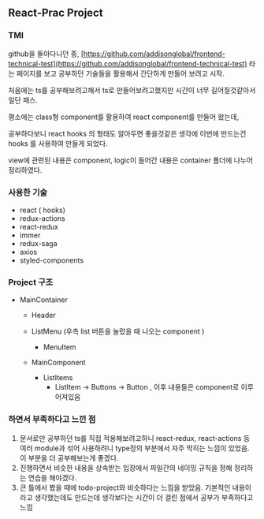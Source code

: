 ## React-Prac Project

### TMI

github을 돌아다니던 중, [https://github.com/addisonglobal/frontend-technical-test](https://github.com/addisonglobal/frontend-technical-test) 라는 페이지를 보고 공부하던 기술들을 활용해서 간단하게 만들어 보려고 시작.

처음에는 ts를 공부해보려고해서 ts로 만들어보려고했지만 시간이 너무 길어질것같아서 일단 패스.

평소에는 class형 component를 활용하여 react component를 만들어 왔는데,

공부하다보니 react hooks 의 형태도 알아두면 좋을것같은 생각에 이번에 만드는건 hooks 를 사용하여 만들게 되었다.

view에 관련된 내용은 component, logic이 들어간 내용은 container 폴더에 나누어 정리하였다.

### 사용한 기술

- react ( hooks)
- redux-actions
- react-redux
- immer
- redux-saga
- axios
- styled-components

### Project 구조

- MainContainer
    - Header

    - ListMenu (우측 list 버튼을 눌렀을 때 나오는 component )
        - MenuItem
    - MainComponent
        - ListItems
            - ListItem → Buttons → Button , 이후 내용들은 component로 이루어져있음

### 하면서 부족하다고 느낀 점

1. 문서로만 공부하던 ts를 직접 적용해보려고하니 react-redux, react-actions 등 여러 module과 섞어 사용하려니 type정의 부분에서 자주 막히는 느낌이 있었음. 이 부분을 더 공부해보는게 좋겠다.
2. 진행하면서 비슷한 내용을 상속받는 입장에서 파일간의 네이밍 규칙을 정해 정리하는 연습을 해야겠다.
3. 큰 틀에서 봤을 때에 todo-project와 비슷하다는 느낌을 받았음. 기본적인 내용이라고 생각했는데도 만드는데 생각보다는 시간이 더 걸린 점에서 공부가 부족하다고 느낌
